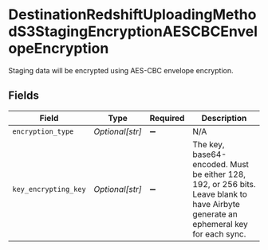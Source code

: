 # DestinationRedshiftUploadingMethodS3StagingEncryptionAESCBCEnvelopeEncryption

Staging data will be encrypted using AES-CBC envelope encryption.


## Fields

| Field                                                                                                                               | Type                                                                                                                                | Required                                                                                                                            | Description                                                                                                                         |
| ----------------------------------------------------------------------------------------------------------------------------------- | ----------------------------------------------------------------------------------------------------------------------------------- | ----------------------------------------------------------------------------------------------------------------------------------- | ----------------------------------------------------------------------------------------------------------------------------------- |
| `encryption_type`                                                                                                                   | *Optional[str]*                                                                                                                     | :heavy_minus_sign:                                                                                                                  | N/A                                                                                                                                 |
| `key_encrypting_key`                                                                                                                | *Optional[str]*                                                                                                                     | :heavy_minus_sign:                                                                                                                  | The key, base64-encoded. Must be either 128, 192, or 256 bits. Leave blank to have Airbyte generate an ephemeral key for each sync. |